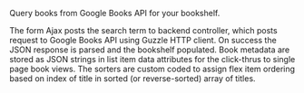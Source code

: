 Query books from Google Books API for your bookshelf. 

The form Ajax posts the search term to backend controller, which posts request to Google Books API using Guzzle HTTP client. On success the JSON response is parsed and the bookshelf populated. Book metadata are stored as JSON strings in list item data attributes for the click-thrus to single page book views. The sorters are custom coded to assign flex item ordering based on index of title in sorted (or reverse-sorted) array of titles.
